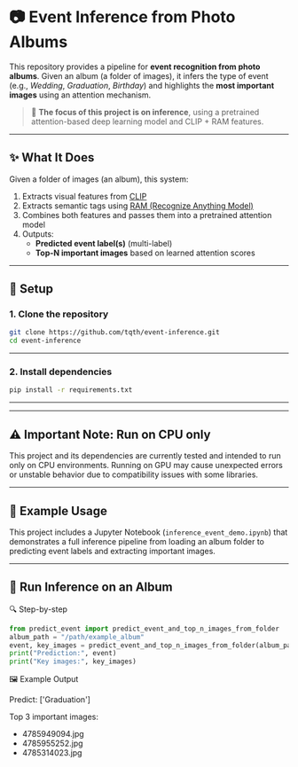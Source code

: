 # 📷 Event Inference from Photo Albums

This repository provides a pipeline for **event recognition from photo albums**. Given an album (a folder of images), it infers the type of event (e.g., *Wedding*, *Graduation*, *Birthday*) and highlights the **most important images** using an attention mechanism.

> 🧠 **The focus of this project is on inference**, using a pretrained attention-based deep learning model and CLIP + RAM features.

---

## ✨ What It Does

Given a folder of images (an album), this system:

1. Extracts visual features from [CLIP](https://github.com/openai/CLIP)
2. Extracts semantic tags using [RAM (Recognize Anything Model)](https://github.com/zhang-tao-whu/Recognize-Anything)
3. Combines both features and passes them into a pretrained attention model
4. Outputs:
   - **Predicted event label(s)** (multi-label)
   - **Top-N important images** based on learned attention scores

---

## 🔧 Setup

### 1. Clone the repository

```bash
git clone https://github.com/tqth/event-inference.git
cd event-inference
```
---
### 2. Install dependencies
```bash
pip install -r requirements.txt
```

---

---
## ⚠️ Important Note: Run on CPU only

This project and its dependencies are currently tested and intended to run only on CPU environments.
Running on GPU may cause unexpected errors or unstable behavior due to compatibility issues with some libraries.

---

## 🎯 Example Usage

This project includes a Jupyter Notebook (`inference_event_demo.ipynb`) that demonstrates a full inference pipeline from loading an album folder to predicting event labels and extracting important images.

---


## 🚀 Run Inference on an Album
🔍 Step-by-step
```python
from predict_event import predict_event_and_top_n_images_from_folder
album_path = "/path/example_album"
event, key_images = predict_event_and_top_n_images_from_folder(album_path, n_key_images= 5)
print("Prediction:", event)
print("Key images:", key_images)
```

🖼️ Example Output

Predict: ['Graduation']

Top 3 important images:
 - 4785949094.jpg
 - 4785955252.jpg
 - 4785314023.jpg


